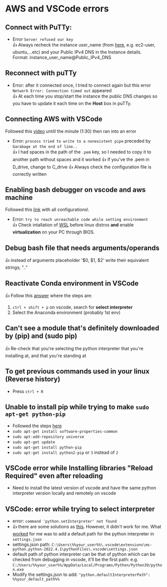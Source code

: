 # AWS and VSCode errors
## Connect with PuTTy: 
* Error `Server refused our key`\
:+1: Always recheck the instance user_name (from [here](https://docs.aws.amazon.com/AWSEC2/latest/UserGuide/connection-prereqs.html), e.g. ec2-user, ubuntu,...etc) and your Public IPv4 DNS in the Instance details.\
Format: instance_user_name@Public_IPv4_DNS

## Reconnect with puTTy
* Error: after it connected once, I tried to connect again but this error `Network Error: Connection timed out` appeared\
:+1: At each time you stop/start the instance the public DNS changes so you have to update it each time on the **Host** box in puTTy.

## Connecting AWS with VSCode
Followed this [video](https://youtu.be/R7cUtQu7jww) untill the minute (1:30) then ran into an error
* Error: `process tried to write to a nonexistent pipe` preceded by `Garabage at the end of line..`\
:+1: I had spaces in the path of the `.pem` key, so I needed to copy it to another path without spaces and it worked
:+1: If you've the .pem in D_drive, change to C_drive
:+1: Always check the configuration file is correctly written 

## Enabling bash debugger on vscode and aws machine
Followed this [link](https://marketplace.visualstudio.com/items?itemName=rogalmic.bash-debug) with all configurations\
* Error: `try to reach unreachable code while setting environment`\
:+1: Check intallation of [WSL](https://www.windowscentral.com/install-windows-subsystem-linux-windows-10) before linux distros **and** enable **virtualization** on your PC through BIOS. 

## Debug bash file that needs arguments/operands
:+1: instead of arguments placeholder '$0, $1, $2' write their equivalent strings; ".."

## Reactivate Conda environment in VSCode
:+1: Follow this [answer](https://stackoverflow.com/questions/43351596/activating-anaconda-environment-in-vscode) where the steps are: 
1. `ctrl + shift + p` on vscode, search for **select interpreter** 
2. Select the Anaconda environment (probably 1st env)

## Can't see a module that's definitely downloaded by (pip) and (sudo pip)
:+1: Re-check that you're selecting the python interpreter that you're installing at, and that you're standing at

## To get previous commands used in your linux (Reverse history)
- Press `ctrl + R`

## Unable to install pip while trying to make `sudo apt-get python-pip` 
- Followed the steps [here](https://exerror.com/unable-to-locate-package-python-pip/)
- `sudo apt-get install software-properties-common`
- `sudo apt-add-repository universe`
- `sudo apt-get update`
- `sudo apt-get install python-pip`
- `sudo apt-get install python2-pip` or `3` instead of `2`

## VSCode error while Installing libraries "Reload Required" even after reloading
- Need to install the latest version of vscode and have the same python interpreter version locally and remotely on vscode

## VSCode: error while trying to select interpreter 
- error: `command 'python.setInterpreter' not found`
- :+1: there are some solutions as [this](https://github.com/microsoft/vscode-python/issues/14959#issuecomment-775400750). However, it didn't work for me. What [worked](https://stackoverflow.com/a/69992382/14922592) for me was to add a default path for the python interpreter in `settings.json`
- settings.json path: `C:\Users\%%your_user%%\.vscode\extensions\ms-python.python-2022.4.1\pythonFiles\.vscode\settings.json`
- default path of python interpreter can be that of python which can be checked from debugging in vscode, it'll be the first path: e.g. `C:/Users/%%your_user%%/AppData/Local/Programs/Python/Python39/python.exe`
- Modify the settings.json to add: `"python.defaultInterpreterPath": %%your_default_path%%`